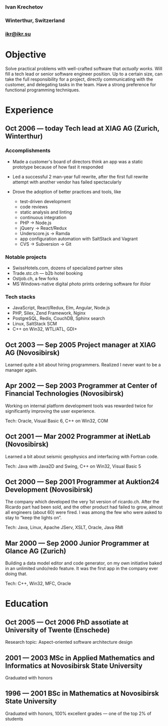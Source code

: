 ### Ivan Krechetov
### Winterthur, Switzerland
### ikr@ikr.su

# Objective

Solve practical problems with well-crafted software that _actually works._ Will fill a tech lead or
senior software engineer position. Up to a certain size, can take the full responsibility for a
project, directly communicating with the customer, and delegating tasks in the team. Have a strong
preference for functional programming techniques.

# Experience

## Oct 2006 — today Tech lead at XIAG AG (Zurich, Winterthur)

### Accomplishments

* Made a customer's board of directors think an app was a static prototype because of how fast it
  responded

* Led a successful 2 man-year full rewrite, after the first full rewrite attempt with another vendor
  has failed spectacularly

* Drove the adoption of better practices and tools, like
  * test-driven development
  * code reviews
  * static analysis and linting
  * continuous integration
  * PHP → Node.js
  * jQuery → React/Redux
  * Underscore.js → Ramda
  * app configuration automation with SaltStack and Vagrant
  * CVS → Subversion → Git

### Notable projects

* SwissHotels.com, dozens of specialized partner sites
* Trade.stc.ch — b2b hotel booking
* Ostjob.ch, a few forks
* MS Windows-native digital photo prints ordering software for ifolor

### Tech stacks

* JavaScript, React/Redux, Elm, Angular, Node.js
* PHP, Silex, Zend Framework, Nginx
* PostgreSQL, Redis, CouchDB, Sphinx search
* Linux, SaltStack SCM
* C++ on Win32, WTL/ATL, GDI+

## Oct 2003 — Sep 2005 Project manager at XIAG AG (Novosibirsk)

Learned quite a bit about hiring programmers. Realized I never want to be a manager again.

## Apr 2002 — Sep 2003 Programmer at Center of Financial Technologies (Novosibirsk)

Working on internal platform development tools was rewarded twice for significantly improving the
user experience.

Tech: Oracle, Visual Basic 6, C++ on Win32, COM

## Oct 2001 — Mar 2002 Programmer at iNetLab (Novosibirsk)

Learned a bit about seismic geophysics and interfacing with Fortran code.

Tech: Java with Java2D and Swing, C++ on Win32, Visual Basic 5

## Oct 2000 — Sep 2001 Programmer at Auktion24 Development (Novosibirsk)

The company which developed the very 1st version of ricardo.ch. After the Ricardo part had been
sold, and the other product had failed to grow, almost all engineers (about 60) were fired. I was
among the few who were asked to stay to “keep the lights on”.

Tech: Java, Linux, Apache JServ, XSLT, Oracle, Java RMI

## Mar 2000 — Sep 2000 Junior Programmer at Glance AG (Zurich)

Building a data model editor and code generator, on my own initiative baked in an unlimited
undo/redo feature. It was the first app in the company ever doing that.

Tech: C++, Win32, MFC, Oracle

# Education

## Oct 2005 — Oct 2006 PhD assotiate at University of Twente (Enschede)

Research topic: Aspect-oriented software architecture design

## 2001 — 2003 MSc in Applied Mathematics and Informatics at Novosibirsk State University

Graduated with honors

## 1996 — 2001 BSc in Mathematics at Novosibirsk State University

Graduated with honors, 100% excellent grades — one of the top 2% of students
